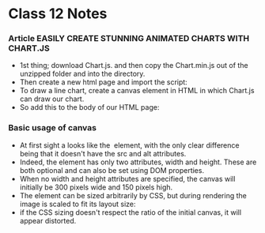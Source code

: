 
# Class 12 Notes

### Article EASILY CREATE STUNNING ANIMATED CHARTS WITH CHART.JS
* 1st thing; download Chart.js. and then copy the Chart.min.js out of the unzipped folder and into the directory. 
* Then create a new html page and import the script:
* To draw a line chart, create a canvas element in HTML in which Chart.js can draw our chart. 
* So add this to the body of our HTML page: <canvas id="buyers" width="600" height="400"></canvas>


### Basic usage of canvas
* At first sight a <canvas> looks like the <img> element, with the only clear difference being that it doesn't have the src and alt attributes. 
* Indeed, the <canvas> element has only two attributes, width and height. These are both optional and can also be set using DOM properties. 
* When no width and height attributes are specified, the canvas will initially be 300 pixels wide and 150 pixels high. 
* The element can be sized arbitrarily by CSS, but during rendering the image is scaled to fit its layout size: 
* if the CSS sizing doesn't respect the ratio of the initial canvas, it will appear distorted.
